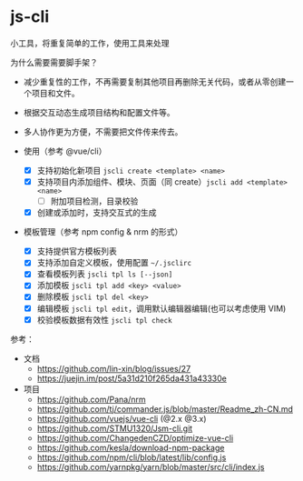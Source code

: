 # js-cli

小工具，将重复简单的工作，使用工具来处理

为什么需要需要脚手架？

- 减少重复性的工作，不再需要复制其他项目再删除无关代码，或者从零创建一个项目和文件。
- 根据交互动态生成项目结构和配置文件等。
- 多人协作更为方便，不需要把文件传来传去。

- 使用（参考 @vue/cli）
  - [x] 支持初始化新项目 `jscli create <template> <name>`
  - [x] 支持项目内添加组件、模块、页面（同 create）`jscli add <template> <name>`
    - [ ] 附加项目检测，目录校验
  - [x] 创建或添加时，支持交互式的生成
- 模板管理（参考 npm config & nrm 的形式）
  - [x] 支持提供官方模板列表
  - [x] 支持添加自定义模板，使用配置 `~/.jsclirc`
  - [x] 查看模板列表 `jscli tpl ls [--json]`
  - [x] 添加模板 `jscli tpl add <key> <value>`
  - [x] 删除模板 `jscli tpl del <key>`
  - [x] 编辑模板 `jscli tpl edit`，调用默认编辑器编辑(也可以考虑使用 VIM)
  - [x] 校验模板数据有效性 `jscli tpl check`

参考：

- 文档
  - https://github.com/lin-xin/blog/issues/27
  - https://juejin.im/post/5a31d210f265da431a43330e
- 项目
  - https://github.com/Pana/nrm
  - https://github.com/tj/commander.js/blob/master/Readme_zh-CN.md
  - https://github.com/vuejs/vue-cli (@2.x @3.x)
  - https://github.com/STMU1320/Jsm-cli.git
  - https://github.com/ChangedenCZD/optimize-vue-cli
  - https://github.com/kesla/download-npm-package
  - https://github.com/npm/cli/blob/latest/lib/config.js
  - https://github.com/yarnpkg/yarn/blob/master/src/cli/index.js
